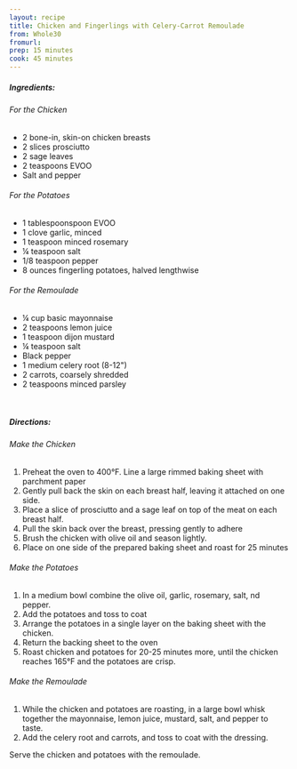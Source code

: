 ```yaml
---
layout: recipe
title: Chicken and Fingerlings with Celery-Carrot Remoulade
from: Whole30
fromurl: 
prep: 15 minutes
cook: 45 minutes
---
```


##### Ingredients:

###### For the Chicken

* 2 bone-in, skin-on chicken breasts
* 2 slices prosciutto
* 2 sage leaves
* 2 teaspoons EVOO
* Salt and pepper

###### For the Potatoes

* 1 tablespoonspoon EVOO
* 1 clove garlic, minced
* 1 teaspoon minced rosemary
* ¼ teaspoon salt
* 1/8 teaspoon pepper
* 8 ounces fingerling potatoes, halved lengthwise

###### For the Remoulade

* ¼ cup basic mayonnaise
* 2 teaspoons lemon juice
* 1 teaspoon dijon mustard
* ¼ teaspoon salt
* Black pepper
* 1 medium celery root (8-12")
* 2 carrots, coarsely shredded
* 2 teaspoons minced parsley

<br>

##### Directions:

###### Make the Chicken

1. Preheat the oven to 400°F. Line a large rimmed baking sheet with parchment paper
2. Gently pull back the skin on each breast half, leaving it attached on one side.
3. Place a slice of prosciutto and a sage leaf on top of the meat on each breast half. 
4. Pull the skin back over the breast, pressing gently to adhere
5. Brush the chicken with olive oil and season lightly.
6. Place on one side of the prepared baking sheet and roast for 25 minutes

###### Make the Potatoes

1. In a medium bowl combine the olive oil, garlic, rosemary, salt, nd pepper. 
2. Add the potatoes and toss to coat
3. Arrange the potatoes in a single layer on the baking sheet with the chicken.
4. Return the backing sheet to the oven
5. Roast chicken and potatoes for 20-25 minutes more, until the chicken reaches 165°F and the potatoes are crisp.

###### Make the Remoulade

1. While the chicken and potatoes are roasting, in a large bowl whisk together the mayonnaise, lemon juice, mustard, salt, and pepper to taste. 
2. Add the celery root and carrots, and toss to coat with the dressing.

Serve the chicken and potatoes with the remoulade.
